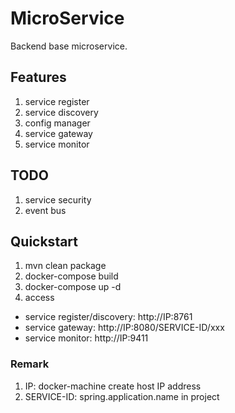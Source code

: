 # MicroService 
Backend base microservice.

## Features
1. service register
2. service discovery
3. config manager
4. service gateway
5. service monitor

## TODO
1. service security
2. event bus

## Quickstart
1. mvn clean package
2. docker-compose build
3. docker-compose up -d
4. access
  - service register/discovery: http://IP:8761
  - service gateway: http://IP:8080/SERVICE-ID/xxx
  - service monitor: http://IP:9411

### Remark
1. IP: docker-machine create host IP address
2. SERVICE-ID: spring.application.name in project

